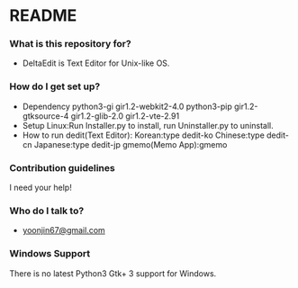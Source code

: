 # README #

### What is this repository for? ###

* DeltaEdit is Text Editor for Unix-like OS.
### How do I get set up? ###
* Dependency
python3-gi
gir1.2-webkit2-4.0
python3-pip
gir1.2-gtksource-4
gir1.2-glib-2.0
gir1.2-vte-2.91
* Setup
Linux:Run Installer.py to install, run Uninstaller.py to uninstall.
* How to run
	dedit(Text Editor):
			Korean:type dedit-ko
			Chinese:type dedit-cn
			Japanese:type dedit-jp
	gmemo(Memo App):gmemo
### Contribution guidelines ###
I need your help!

### Who do I talk to? ###
* yoonjin67@gmail.com
### Windows Support ###
There is no latest Python3 Gtk+ 3 support for Windows.
